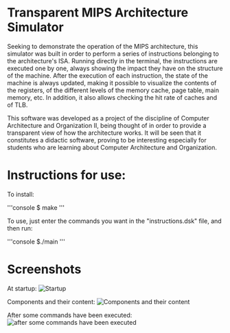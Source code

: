 # Transparent MIPS Architecture Simulator

Seeking to demonstrate the operation of the MIPS architecture, this simulator was built in order to perform a series of
instructions belonging to the architecture's ISA. Running directly in the terminal, the instructions are executed one by one,
always showing the impact they have on the structure of the machine. After the execution of each instruction, the state
of the machine is always updated, making it possible to visualize the contents of the registers, of the different levels of the memory
cache, page table, main memory, etc. In addition, it also allows checking the hit rate of caches and
of TLB.

This software was developed as a project of the discipline of Computer Architecture and Organization II, being thought of
in order to provide a transparent view of how the architecture works. It will be seen that it constitutes a didactic software,
proving to be interesting especially for students who are learning about Computer Architecture and Organization.

# Instructions for use:

To install:

'''console
$ make
'''

To use, just enter the commands you want in the "instructions.dsk" file, and then run:

'''console
$./main
'''

# Screenshots
 At startup:
![Startup](https://user-images.githubusercontent.com/50810498/185251508-d9ec82db-e024-4d1a-8924-a72745ead000.png)

Components and their content:
![Components and their content](https://user-images.githubusercontent.com/50810498/185251717-2053a572-9929-49f4-ae26-161b65b42881.png)

After some commands have been executed:
![after some commands have been executed](https://user-images.githubusercontent.com/50810498/185251826-5399e292-7555-47d9-8ed1-7e58efd41f52.png)

